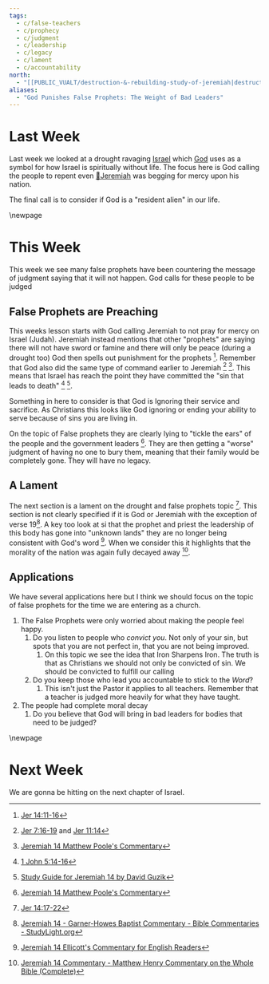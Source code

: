 ```yaml
---
tags:
  - c/false-teachers
  - c/prophecy
  - c/judgment
  - c/leadership
  - c/legacy
  - c/lament
  - c/accountability
north:
  - "[[PUBLIC_VUALT/destruction-&-rebuilding-study-of-jeremiah|destruction-&-rebuilding-study-of-jeremiah]]"
aliases:
  - "God Punishes False Prophets: The Weight of Bad Leaders"
---
```

# Last Week
Last week we looked at a drought ravaging [Israel](../%F0%9F%8F%99%EF%B8%8F%F0%9F%8F%99%EF%B8%8FNation%20of%20Israel.md) which  [God](God.md) uses as a symbol for how Israel is spiritually without life. The focus here is God calling the people to repent even  [🧑Jeremiah](%F0%9F%A7%91Jeremiah.md) was begging for mercy upon his nation.

The final call is to consider if God is a "resident alien" in our life.

[^guzik]: [Study Guide for Jeremiah 14 by David Guzik](https://www.blueletterbible.org/comm/guzik_david/study-guide/jeremiah/jeremiah-14.cfm)
[^garner-howes]: [Jeremiah 14 - Garner-Howes Baptist Commentary - Bible Commentaries - StudyLight.org](https://www.studylight.org/commentaries/eng/ghb/jeremiah-14.html)
[^matthew-poole]: [Jeremiah 14 Matthew Poole's Commentary](https://biblehub.com/commentaries/poole/jeremiah/14.htm)
[^ellicott]: [Jeremiah 14 Ellicott's Commentary for English Readers](https://biblehub.com/commentaries/ellicott/jeremiah/14.htm)
[^matthew-henry]: [Jeremiah 14 Commentary - Matthew Henry Commentary on the Whole Bible (Complete)](https://www.biblestudytools.com/commentaries/matthew-henry-complete/jeremiah/14.html)

\newpage
# This Week
This week we see many false prophets have been countering the message of judgment saying that it will not happen. God calls for these people to be judged

[^m1]: [Jer 14:11-16](Jer%2014.md)
[^m2]: [Jer 14:17-22](Jer%2014.md) 
## False Prophets are Preaching
This weeks lesson starts with God calling Jeremiah to not pray for mercy on Israel (Judah). Jeremiah instead mentions that other "prophets" are saying there will not have sword or famine and there will only be peace (during a drought too) God then spells out punishment for the prophets [^m1]. Remember that God also did the same type of command earlier to Jeremiah [^b1] [^matthew-poole]. This means that Israel has reach the point they have committed the "sin that leads to death" [^b2] [^guzik]. 


Something in here to consider is that God is Ignoring their service and sacrifice. 
As Christians this looks like God ignoring or ending your ability to serve because of sins you are living in.

On the topic of False prophets they are clearly lying to "tickle the ears" of the people and the government leaders [^matthew-poole]. 
They are then getting a "worse" judgment of having no one to bury them, meaning that their family would be completely gone. They will have no legacy.

[^b1]: [Jer 7:16-19](jer%207.md) and [Jer 11:14](Jer%2011.md)
[^b2]: [1 John 5:14-16](1%20John%205.md)

## A Lament
The next section is a lament on the drought and false prophets topic [^m2]. This section is not clearly specified if it is God or Jeremiah with the exception of verse 19[^garner-howes]. A key too look at si that the prophet and priest the leadership of this body has gone into "unknown lands" they are no longer being consistent with God's word [^ellicott]. When we consider this it highlights that the morality of the nation was again fully decayed away [^matthew-henry].


## Applications
We have several applications here but I think we should focus on the topic of false prophets for the time we are entering as a church.
1. The False Prophets were only worried about making the people feel happy.
    1. Do you listen to people who *convict you*. Not only of your sin, but spots that you are not perfect in, that you are not being improved.
        1. On this topic we see the idea that Iron Sharpens Iron. The truth is that as Christians we should not only be convicted of sin. We should be convicted to fulfill our calling
    2. Do you keep those who lead you accountable to stick to the *Word*?
        1. This isn't just the Pastor it applies to all teachers. Remember that a teacher is judged more heavily for what they have taught.
2. The people had complete moral decay
    1. Do you believe that God will bring in bad leaders for bodies that need to be judged?

\newpage
# Next Week
We are gonna be hitting on the next chapter of Israel.